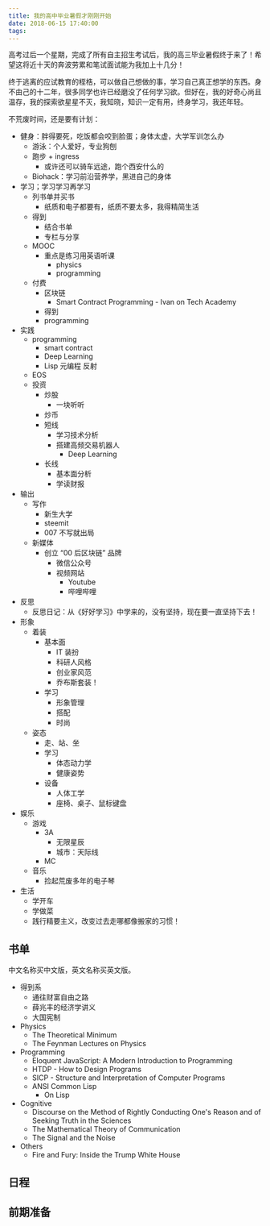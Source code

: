 ```yaml
---
title: 我的高中毕业暑假才刚刚开始
date: 2018-06-15 17:40:00
tags:
---
```


高考过后一个星期，完成了所有自主招生考试后，我的高三毕业暑假终于来了！希望这将近十天的奔波劳累和笔试面试能为我加上十几分！

终于逃离的应试教育的桎梏，可以做自己想做的事，学习自己真正想学的东西。身不由己的十二年，很多同学也许已经磨没了任何学习欲。但好在，我的好奇心尚且温存，我的探索欲星星不灭，我知晓，知识一定有用，终身学习，我还年轻。

<!-- more -->

不荒废时间，还是要有计划：

- 健身：胖得要死，吃饭都会咬到脸蛋；身体太虚，大学军训怎么办
  - 游泳：个人爱好，专业狗刨
  - 跑步 + ingress
    - 或许还可以骑车远途，跑个西安什么的
  - Biohack：学习前沿营养学，黑进自己的身体
- 学习；学习学习再学习
  - 列书单并买书
    - 纸质和电子都要有，纸质不要太多，我得精简生活
  - 得到
    - 结合书单
    - 专栏与分享
  - MOOC
    - 重点是练习用英语听课
      - physics
      - programming
  - 付费
    - 区块链
      - Smart Contract Programming - Ivan on Tech Academy
    - 得到
    - programming
- 实践
  - programming
    - smart contract
    - Deep Learning
    - Lisp 元编程 反射
  - EOS
  - 投资
    - 炒股
      - 一块听听
    - 炒币
    - 短线
      - 学习技术分析
      - 搭建高频交易机器人
        - Deep Learning
    - 长线
      - 基本面分析
      - 学读财报
- 输出
  - 写作
    - 新生大学
    - steemit
    - 007 不写就出局
  - 新媒体
    - 创立 “00 后区块链” 品牌
      - 微信公众号
      - 视频网站
        - Youtube
        - 哔哩哔哩
- 反思
  - 反思日记：从《好好学习》中学来的，没有坚持，现在要一直坚持下去！
- 形象
  - 着装
    - 基本面
      - IT 装扮
      - 科研人风格
      - 创业家风范
      - 乔布斯套装！
    - 学习
      - 形象管理
      - 搭配
      - 时尚
  - 姿态
    - 走、站、坐
    - 学习
      - 体态动力学
      - 健康姿势
    - 设备
      - 人体工学
      - 座椅、桌子、鼠标键盘
- 娱乐
  - 游戏
    - 3A
      - 无限星辰
      - 城市：天际线
    - MC
  - 音乐
    - 捡起荒废多年的电子琴
- 生活
  - 学开车
  - 学做菜
  - 践行精要主义，改变过去走哪都像搬家的习惯！

## 书单

中文名称买中文版，英文名称买英文版。

- 得到系
  - 通往财富自由之路
  - 薛兆丰的经济学讲义
  - 大国宪制
- Physics
  - The Theoretical Minimum
  - The Feynman Lectures on Physics
- Programming
  - Eloquent JavaScript: A Modern Introduction to Programming
  - HTDP - How to Design Programs
  - SICP - Structure and Interpretation of Computer Programs
  - ANSI Common Lisp
    - On Lisp
- Cognitive
  - Discourse on the Method of Rightly Conducting One's Reason and of Seeking Truth in the Sciences
  - The Mathematical Theory of Communication
  - The Signal and the Noise
- Others
  - Fire and Fury: Inside the Trump White House

## 日程

## 前期准备
